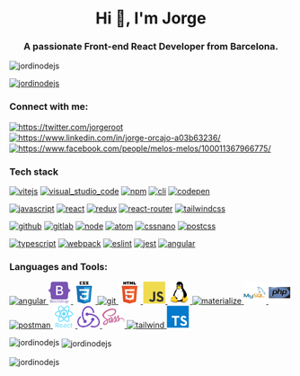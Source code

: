 <h1 align="center">Hi 👋, I'm Jorge</h1>
<h3 align="center">A passionate Front-end React Developer from Barcelona.</h3>

<p align="left"> <img src="https://komarev.com/ghpvc/?username=jordinodejs&label=Profile%20views&color=0e75b6&style=flat" alt="jordinodejs" /> </p>

<p align="left"> <a href="https://github.com/ryo-ma/github-profile-trophy"><img src="https://github-profile-trophy.vercel.app/?username=jordinodejs" alt="jordinodejs" /></a> </p>

<h3 align="left">Connect with me:</h3>
<p align="left">
<a href="https://twitter.com/https://twitter.com/jorgeroot" target="blank"><img align="center" src="https://raw.githubusercontent.com/rahuldkjain/github-profile-readme-generator/master/src/images/icons/Social/twitter.svg" alt="https://twitter.com/jorgeroot" height="30" width="40" /></a>
<a href="https://linkedin.com/in/https://www.linkedin.com/in/jorge-orcajo-a03b63236/" target="blank"><img align="center" src="https://raw.githubusercontent.com/rahuldkjain/github-profile-readme-generator/master/src/images/icons/Social/linked-in-alt.svg" alt="https://www.linkedin.com/in/jorge-orcajo-a03b63236/" height="30" width="40" /></a>
<a href="https://fb.com/https://www.facebook.com/people/melos-melos/100011367966775/" target="blank"><img align="center" src="https://raw.githubusercontent.com/rahuldkjain/github-profile-readme-generator/master/src/images/icons/Social/facebook.svg" alt="https://www.facebook.com/people/melos-melos/100011367966775/" height="30" width="40" /></a>
</p>
<h3>Tech stack</h3>

 [![vitejs](https://badges.aleen42.com/src/vitejs.svg)](https://badges.aleen42.com/src/vitejs.svg)
 [![visual_studio_code](https://badges.aleen42.com/src/visual_studio_code.svg)](https://badges.aleen42.com/src/visual_studio_code.svg) 
 [![npm](https://badges.aleen42.com/src/npm.svg)](https://badges.aleen42.com/src/npm.svg)
 [![cli](https://badges.aleen42.com/src/cli.svg)](https://badges.aleen42.com/src/cli.svg)
 [![codepen](https://badges.aleen42.com/src/codepen.svg)](https://badges.aleen42.com/src/codepen.svg)
 
 [![javascript](https://badges.aleen42.com/src/javascript.svg)](https://badges.aleen42.com/src/javascript.svg)
 [![react](https://badges.aleen42.com/src/react.svg)](https://badges.aleen42.com/src/react.svg)
 [![redux](https://badges.aleen42.com/src/redux.svg)](https://badges.aleen42.com/src/redux.svg)
 [![react-router](https://badges.aleen42.com/src/react-router.svg)](https://badges.aleen42.com/src/react-router.svg)
 [![tailwindcss](https://badges.aleen42.com/src/tailwindcss.svg)](https://badges.aleen42.com/src/tailwindcss.svg)

 [![github](https://badges.aleen42.com/src/github.svg)](https://badges.aleen42.com/src/github.svg)
 [![gitlab](https://badges.aleen42.com/src/gitlab.svg)](https://badges.aleen42.com/src/gitlab.svg)
 [![node](https://badges.aleen42.com/src/node.svg)](https://badges.aleen42.com/src/node.svg)
 [![atom](https://badges.aleen42.com/src/atom.svg)](https://badges.aleen42.com/src/atom.svg)
 [![cssnano](https://badges.aleen42.com/src/cssnano.svg)](https://badges.aleen42.com/src/cssnano.svg)
 [![postcss](https://badges.aleen42.com/src/postcss.svg)](https://badges.aleen42.com/src/postcss.svg)

 [![typescript](https://badges.aleen42.com/src/typescript.svg)](https://badges.aleen42.com/src/typescript.svg)
 [![webpack](https://badges.aleen42.com/src/webpack.svg)](https://badges.aleen42.com/src/webpack.svg)
 [![eslint](https://badges.aleen42.com/src/eslint.svg)](https://badges.aleen42.com/src/eslint.svg)
 [![jest](https://badges.aleen42.com/src/jest_1.svg)](https://badges.aleen42.com/src/jest_1.svg)
[![angular](https://badges.aleen42.com/src/angular.svg)](https://badges.aleen42.com/src/angular.svg)

<!-- https://github.com/aleen42/badges -->

<h3 align="left">Languages and Tools:</h3>
<p align="left"> <a href="https://angular.io" target="_blank" rel="noreferrer"> <img src="https://angular.io/assets/images/logos/angular/angular.svg" alt="angular" width="40" height="40"/> </a> <a href="https://getbootstrap.com" target="_blank" rel="noreferrer"> <img src="https://raw.githubusercontent.com/devicons/devicon/master/icons/bootstrap/bootstrap-plain-wordmark.svg" alt="bootstrap" width="40" height="40"/> </a> <a href="https://www.w3schools.com/css/" target="_blank" rel="noreferrer"> <img src="https://raw.githubusercontent.com/devicons/devicon/master/icons/css3/css3-original-wordmark.svg" alt="css3" width="40" height="40"/> </a> <a href="https://git-scm.com/" target="_blank" rel="noreferrer"> <img src="https://www.vectorlogo.zone/logos/git-scm/git-scm-icon.svg" alt="git" width="40" height="40"/> </a> <a href="https://www.w3.org/html/" target="_blank" rel="noreferrer"> <img src="https://raw.githubusercontent.com/devicons/devicon/master/icons/html5/html5-original-wordmark.svg" alt="html5" width="40" height="40"/> </a> <a href="https://developer.mozilla.org/en-US/docs/Web/JavaScript" target="_blank" rel="noreferrer"> <img src="https://raw.githubusercontent.com/devicons/devicon/master/icons/javascript/javascript-original.svg" alt="javascript" width="40" height="40"/> </a> <a href="https://www.linux.org/" target="_blank" rel="noreferrer"> <img src="https://raw.githubusercontent.com/devicons/devicon/master/icons/linux/linux-original.svg" alt="linux" width="40" height="40"/> </a> <a href="https://materializecss.com/" target="_blank" rel="noreferrer"> <img src="https://raw.githubusercontent.com/prplx/svg-logos/5585531d45d294869c4eaab4d7cf2e9c167710a9/svg/materialize.svg" alt="materialize" width="40" height="40"/> </a> <a href="https://www.mysql.com/" target="_blank" rel="noreferrer"> <img src="https://raw.githubusercontent.com/devicons/devicon/master/icons/mysql/mysql-original-wordmark.svg" alt="mysql" width="40" height="40"/> </a> <a href="https://www.php.net" target="_blank" rel="noreferrer"> <img src="https://raw.githubusercontent.com/devicons/devicon/master/icons/php/php-original.svg" alt="php" width="40" height="40"/> </a> <a href="https://postman.com" target="_blank" rel="noreferrer"> <img src="https://www.vectorlogo.zone/logos/getpostman/getpostman-icon.svg" alt="postman" width="40" height="40"/> </a> <a href="https://reactjs.org/" target="_blank" rel="noreferrer"> <img src="https://raw.githubusercontent.com/devicons/devicon/master/icons/react/react-original-wordmark.svg" alt="react" width="40" height="40"/> </a> <a href="https://redux.js.org" target="_blank" rel="noreferrer"> <img src="https://raw.githubusercontent.com/devicons/devicon/master/icons/redux/redux-original.svg" alt="redux" width="40" height="40"/> </a> <a href="https://sass-lang.com" target="_blank" rel="noreferrer"> <img src="https://raw.githubusercontent.com/devicons/devicon/master/icons/sass/sass-original.svg" alt="sass" width="40" height="40"/> </a> <a href="https://tailwindcss.com/" target="_blank" rel="noreferrer"> <img src="https://www.vectorlogo.zone/logos/tailwindcss/tailwindcss-icon.svg" alt="tailwind" width="40" height="40"/> </a> <a href="https://www.typescriptlang.org/" target="_blank" rel="noreferrer"> <img src="https://raw.githubusercontent.com/devicons/devicon/master/icons/typescript/typescript-original.svg" alt="typescript" width="40" height="40"/> </a> </p>

<p><img align="left" src="https://github-readme-stats.vercel.app/api/top-langs?username=jordinodejs&show_icons=true&locale=en&layout=compact" alt="jordinodejs" /></p>

<p>&nbsp;<img align="center" src="https://github-readme-stats.vercel.app/api?username=jordinodejs&show_icons=true&locale=en" alt="jordinodejs" /></p>

<p><img align="center" src="https://github-readme-streak-stats.herokuapp.com/?user=jordinodejs&" alt="jordinodejs" /></p>
